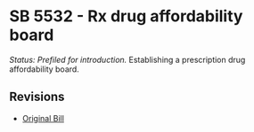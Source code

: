 # SB 5532 - Rx drug affordability board
*Status: Prefiled for introduction.*
Establishing a prescription drug affordability board.

## Revisions
* [Original Bill](1/)